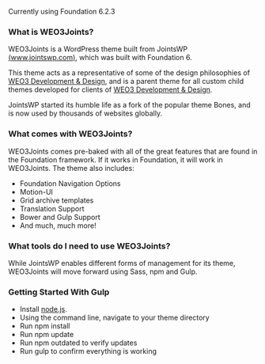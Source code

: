 Currently using Foundation 6.2.3

### What is WEO3Joints?
WEO3Joints is a WordPress theme built from JointsWP [(www.jointswp.com)](http://www.jointswp.com), which was built with Foundation 6.

This theme acts as a representative of some of the design philosophies of [WEO3 Development & Design](http://www.weo3.com), and is a parent theme for all custom child themes developed for clients of [WEO3 Development & Design](http://www.weo3.com).

JointsWP started its humble life as a fork of the popular theme Bones, and is now used by thousands of websites globally.

### What comes with WEO3Joints?
WEO3Joints comes pre-baked with all of the great features that are found in the Foundation framework. If it works in Foundation, it will work in WEO3Joints. The theme also includes:

- Foundation Navigation Options
- Motion-UI
- Grid archive templates
- Translation Support
- Bower and Gulp Support
- And much, much more!

### What tools do I need to use WEO3Joints?
While JointsWP enables different forms of management for its theme, WEO3Joints will move forward using Sass, npm and Gulp.

### Getting Started With Gulp
- Install [node.js](https://nodejs.org).
- Using the command line, navigate to your theme directory
- Run npm install
- Run npm update
- Run npm outdated to verify updates
- Run gulp to confirm everything is working
